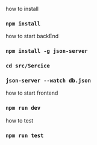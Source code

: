 how to install 
### `npm install`

how to start backEnd
### `npm install -g json-server`
### `cd src/Sercice`
### `json-server --watch db.json`

how to start frontend
### `npm run dev`

how to test 
### `npm run test`